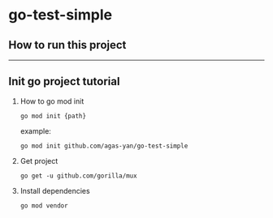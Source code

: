# go-test-simple

## How to run this project


* * *

## Init go project tutorial

1. How to go mod init

    `go mod init {path}`

    example:

    `go mod init github.com/agas-yan/go-test-simple`

2. Get project
    
    `go get -u github.com/gorilla/mux`

3. Install dependencies

    `go mod vendor`

